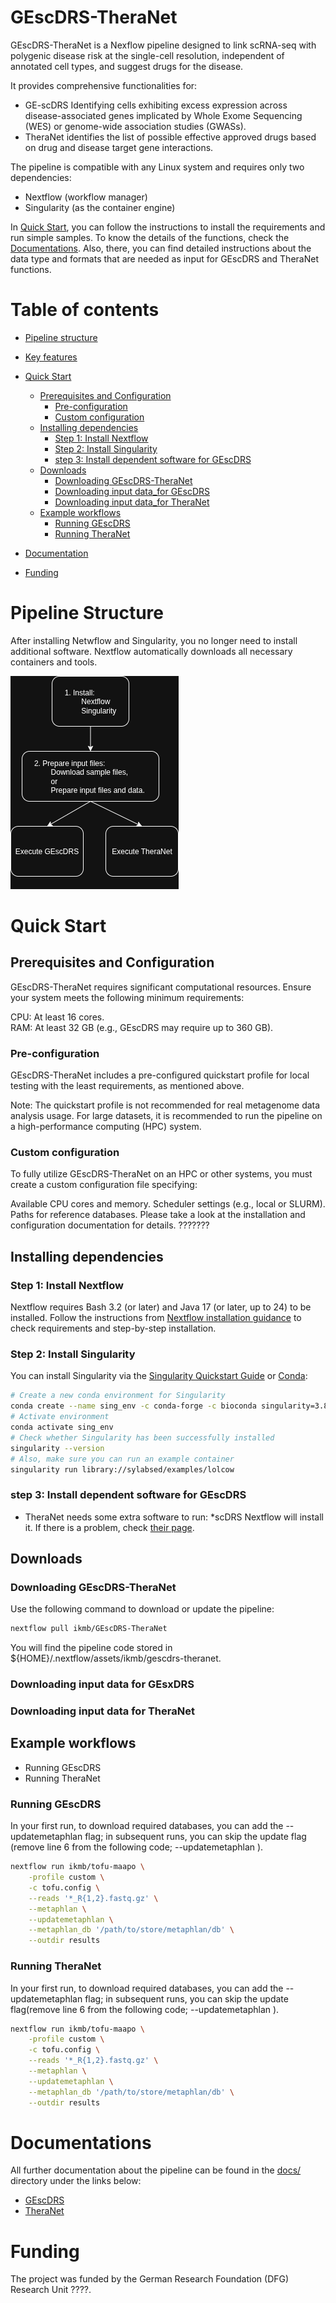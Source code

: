 # GEscDRS-TheraNet

GEscDRS-TheraNet is a Nexflow pipeline designed to link scRNA-seq with polygenic disease risk at the single-cell resolution, independent of annotated cell types, and suggest drugs for the disease.  

It provides comprehensive functionalities for:  
 - GE-scDRS Identifying cells exhibiting excess expression across disease-associated genes implicated by Whole Exome Sequencing (WES) or genome-wide association studies (GWASs).  
 - TheraNet identifies the list of possible effective approved drugs based on drug and disease target gene interactions.   

The pipeline is compatible with any Linux system and requires only two dependencies:  
 - Nextflow (workflow manager)  
 - Singularity  (as the container engine)

In [Quick Start](#quick-start), you can follow the instructions to install the requirements and run simple samples.
To know the details of the functions, check the [Documentations](#documentations). Also, there, you can find detailed instructions about the data type and formats that are needed as input for GEscDRS and TheraNet functions.
 
# Table of contents
- [Pipeline structure](#pipeline-structure)
- [Key features](#key-features)

- [Quick Start](#quick-start)
	- [Prerequisites and Configuration](#prerequisites-and-configuration)
    	- [Pre-configuration](#pre-configuration)
    	- [Custom configuration](#custom-configuration)
	- [Installing dependencies](#installing-dependencies)
		- [Step 1: Install Nextflow](#step-1-Install-nextflow)
		- [Step 2: Install Singularity ](#step-2-Install-singularity)
    	- [step 3: Install dependent software for GEscDRS](#step-3-install-dependent-software-for-gescdrs)
     - [Downloads](#downloads)
       - [Downloading GEscDRS-TheraNet](#downloading-gescdrs-theranet)
       - [Downloading input data_for GEscDRS](#downloading-input-data-for-gescdrs)
       - [Downloading input data_for TheraNet](#downloading-input-data-for-theranet)
     - [Example workflows](#example-workflows)
		- [Running GEscDRS](#running-gescdrs)
		- [Running TheraNet](#running-theranet)
- [Documentation](#documentation)
- [Funding](#funding)
  
# Pipeline Structure
After installing Netwflow and Singularity, you no longer need to install additional software.
Nextflow automatically downloads all necessary containers and tools.

![Image Alt Text](https://github.com/seirana/GEscDRS-TheraNet/blob/main/Images/Pipeline%20Structure.png)

# Quick Start
## Prerequisites and Configuration
GEscDRS-TheraNet requires significant computational resources. Ensure your system meets the following minimum requirements:

CPU: At least 16 cores.    
RAM: At least 32 GB (e.g., GEscDRS may require up to 360 GB).

### Pre-configuration
GEscDRS-TheraNet includes a pre-configured quickstart profile for local testing with the least requirements, as mentioned above.

Note: The quickstart profile is not recommended for real metagenome data analysis usage.
For large datasets, it is recommended to run the pipeline on a high-performance computing (HPC) system.

### Custom configuration
To fully utilize GEscDRS-TheraNet on an HPC or other systems, you must create a custom configuration file specifying:

Available CPU cores and memory.
Scheduler settings (e.g., local or SLURM).
Paths for reference databases.
Please take a look at the installation and configuration documentation for details. ???????

## Installing dependencies
### Step 1: Install Nextflow
Nextflow requires Bash 3.2 (or later) and Java 17 (or later, up to 24) to be installed. Follow the instructions from [Nextflow installation guidance](https://www.nextflow.io/docs/latest/install.html#install-page) to check requirements and step-by-step installation.

### Step 2: Install Singularity 
You can install Singularity via the [Singularity Quickstart Guide](https://docs.sylabs.io/guides/3.9/user-guide/quick_start.html) or
[Conda](https://docs.conda.io/projects/conda/en/latest/user-guide/install/index.html):
```bash
# Create a new conda environment for Singularity
conda create --name sing_env -c conda-forge -c bioconda singularity=3.8 
# Activate environment
conda activate sing_env
# Check whether Singularity has been successfully installed
singularity --version
# Also, make sure you can run an example container
singularity run library://sylabsed/examples/lolcow
```

### step 3: Install dependent software for GEscDRS
* TheraNet needs some extra software to run:
  *scDRS
  Nextflow will install it. If there is a problem, check [their page](https://pypi.org/project/scdrs/).

## Downloads
### Downloading GEscDRS-TheraNet
Use the following command to download or update the pipeline:
```bash
nextflow pull ikmb/GEscDRS-TheraNet
```
You will find the pipeline code stored in ${HOME}/.nextflow/assets/ikmb/gescdrs-theranet.

### Downloading input data for GEsxDRS
### Downloading input data for TheraNet


## Example workflows
* Running GEscDRS	
* Running TheraNet
  
### Running GEscDRS	
In your first run, to download required databases, you can add the --updatemetaphlan flag; in subsequent runs, you can skip the update flag (remove line 6 from the following code; --updatemetaphlan \).
```bash
nextflow run ikmb/tofu-maapo \
    -profile custom \
    -c tofu.config \
    --reads '*_R{1,2}.fastq.gz' \
    --metaphlan \
    --updatemetaphlan \
    --metaphlan_db '/path/to/store/metaphlan/db' \
    --outdir results
```
	
### Running TheraNet
In your first run, to download required databases, you can add the --updatemetaphlan flag; in subsequent runs, you can skip the update flag(remove line 6 from the following code; --updatemetaphlan \).
```bash
nextflow run ikmb/tofu-maapo \
    -profile custom \
    -c tofu.config \
    --reads '*_R{1,2}.fastq.gz' \
    --metaphlan \
    --updatemetaphlan \
    --metaphlan_db '/path/to/store/metaphlan/db' \
    --outdir results
```

# Documentations 
All further documentation about the pipeline can be found in the [docs/](https://github.com/seirana/GEscDRS-TheraNet/blob/main/docs) directory under the links below:
* [GEscDRS](https://github.com/seirana/GEscDRS-TheraNet/blob/main/docs/gescDRS)
* [TheraNet](https://github.com/seirana/GEscDRS-TheraNet/blob/main/docs/theranet)

# Funding
The project was funded by the German Research Foundation (DFG) Research Unit ????.
